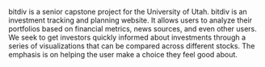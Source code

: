 bitdiv is a senior capstone project for the University of Utah. 
bitdiv is an investment tracking and planning website. It allows users to analyze their portfolios based on financial metrics, news sources, and even other users. We seek to get investors quickly informed about investments through a series of visualizations that can be compared across different stocks. The emphasis is on helping the user make a choice they feel good about.
